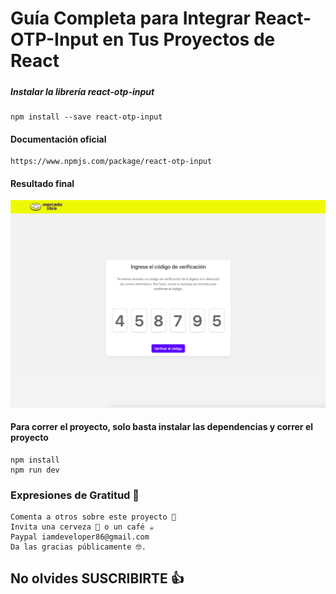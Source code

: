 # Guía Completa para Integrar React-OTP-Input en Tus Proyectos de React

#####

##### Instalar la librería react-otp-input

    npm install --save react-otp-input

#### Documentación oficial

    https://www.npmjs.com/package/react-otp-input

#### Resultado final

![](https://raw.githubusercontent.com/urian121/imagenes-proyectos-github/master/React-OTP-Input.png)

#### Para correr el proyecto, solo basta instalar las dependencias y correr el proyecto

    npm install
    npm run dev

### Expresiones de Gratitud 🎁

    Comenta a otros sobre este proyecto 📢
    Invita una cerveza 🍺 o un café ☕
    Paypal iamdeveloper86@gmail.com
    Da las gracias públicamente 🤓.

## No olvides SUSCRIBIRTE 👍
